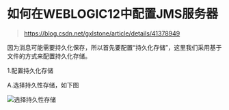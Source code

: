 # 如何在WEBLOGIC12中配置JMS服务器

> https://blog.csdn.net/gxlstone/article/details/41378949

因为消息可能需要持久化保存，所以首先要配置“持久化存储”，这里我们采用基于文件的方式来配置持久化存储。

1.配置持久化存储

   A.选择持久性存储，如下图

![选择持久性存储](https://img-my.csdn.net/uploads/201411/22/1416621054_5081.PNG)